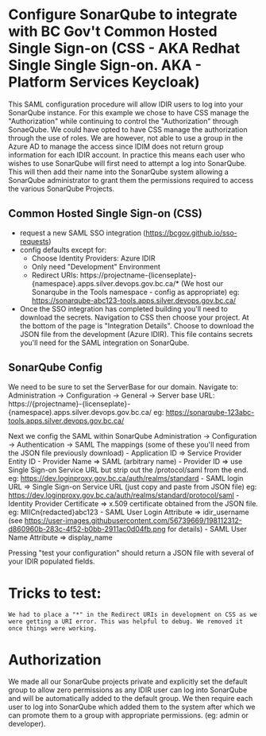 # Configure SonarQube to integrate with BC Gov't Common Hosted Single Sign-on (CSS - AKA Redhat Single Single Sign-on. AKA - Platform Services Keycloak)

This SAML configuration procedure will allow IDIR users to log into your SonarQube instance. For this example we chose to have CSS manage the "Authorization" while continuing to control the "Authorization" through SonaeQube. We could have opted to have CSS manage the authorization through the use of roles. We are however, not able to use a group in the Azure AD to manage the access since IDIM does not return group information for each IDIR account. In practice this means each user who wishes to use SonarQube will first need to attempt a log into SonarQube. This will then add their name into the SonarQube system allowing a SonarQube administrator to grant them the permissions required to access the various SonarQube Projects.

## Common Hosted Single Sign-on (CSS)
 - request a new SAML SSO integration (https://bcgov.github.io/sso-requests)
 - config defaults except for:
    - Choose Identity Providers: Azure IDIR
    - Only need "Development" Environment
    - Redirect URIs: https://projectname-{licenseplate}-{namespace}.apps.silver.devops.gov.bc.ca/*  (We host our Sonarqube in the Tools namespace - config as appropriate)
        eg: https://sonarqube-abc123-tools.apps.silver.devops.gov.bc.ca/
 - Once the SSO integration has completed building you'll need to download the secrets. Navigation to CSS then choose your project. At the bottom of the page is "Integration Details". Choose to download the JSON file from the development (Azure IDIR). This file contains secrets you'll need for the SAML integration on SonarQube.

## SonarQube Config
We need to be sure to set the ServerBase for our domain. Navigate to:
    Administration -> Configuration -> General ->  Server base URL: https://{projectname}-{licenseplate}-{namespace).apps.silver.devops.gov.bc.ca/
    eg: https://sonarqube-123abc-tools.apps.silver.devops.gov.bc.ca/

Next we config the SAML within SonarQube
    Administration -> Configuration -> Authentication -> SAML
    The mappings (some of these you'll need from the JSON file previously download)
    - Application ID => Service Provider Entity ID
    - Provider Name => SAML (arbitrary name)
    - Provider ID => use Single Sign-on Service URL but strip out the /protocol/saml from the end. eg: https://dev.loginproxy.gov.bc.ca/auth/realms/standard
    - SAML login URL => Single Sign-on Service URL (just copy and paste from JSON file) eg: https://dev.loginproxy.gov.bc.ca/auth/realms/standard/protocol/saml
    - Identity Provider Certificate => x.509 certificate obtained from the JSON file.  eg: MIICn{redacted}abc123
    - SAML User Login Attribute => idir_username  (see https://user-images.githubusercontent.com/56739669/198112312-d860960b-283c-4f52-b0bb-2911ac0d04fb.png for details)
    - SAML User Name Attribute => display_name

Pressing "test your configuration" should return a JSON file with several of your IDIR populated fields.

# Tricks to test:
    We had to place a "*" in the Redirect URIs in development on CSS as we were getting a URI error. This was helpful to debug. We removed it once things were working.

# Authorization
We made all our SonarQube projects private and explicitly set the default group to allow zero permissions as any IDIR user can log into SonarQube and will be automatically added to the default group. We then require each user to log into SonarQube which added them to the system after which we can promote them to a group with appropriate permissions. (eg: admin or developer).
